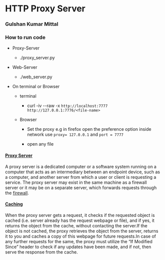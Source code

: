 # HTTP Proxy Server

### Gulshan Kumar Mittal

### How to run code

- Proxy-Server

  - ./proxy_server.py

- Web-Server

  - ./web_server.py

- On terminal or Browser

  - terminal

    - curl -iv --raw -x `http://localhost:7777 http://127.0.0.1:7776/<file-name>`

  - Browser

    - Set the proxy e.g in firefox open the preference option inside network use `proxy= 127.0.0.1` and `port = 7777`

    - open any file


#### <u>Proxy Server</u>

A proxy server is a dedicated computer or a software system running on a computer that acts as an intermediary between an endpoint device, such as a computer, and another server from which a user or client is requesting a service. The proxy server may exist in the same machine as a firewall server or it may be on a separate server, which forwards requests through the [firewall](http://searchsecurity.techtarget.com/definition/firewall).


#### <u>Caching</u>

When the proxy server gets a request, it checks if the requested object is cached (i.e. server
already has the request webpage or file), and if yes, it returns the object from the cache, without
contacting the server.If the object is not cached, the proxy retrieves the object from the server, returns it to you and caches a copy of this webpage for future requests.In case of any further requests for the same, the proxy must utilize the “If Modified Since” header to check if any updates have been made, and if not, then serve the response from the cache.
